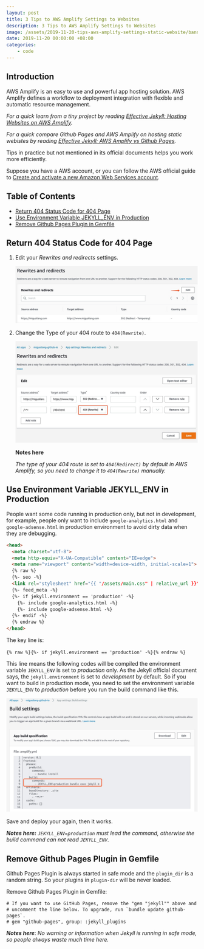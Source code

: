 ```yaml
---
layout: post
title: 3 Tips to AWS Amplify Settings to Websites
description: 3 Tips to AWS Amplify Settings to Websites
image: /assets/2019-11-20-tips-aws-amplify-settings-static-website/banner.jpg
date: 2019-11-20 00:00:00 +08:00
categories:
    - code
---
```


## Introduction

AWS Amplify is an easy to use and powerful app hosting solution. AWS Amplify defines a workflow to deployment integration with flexible and automatic resource management.

*For a quick learn from a tiny project by reading [Effective Jekyll: Hosting Websites on AWS Amplify](/effective-jekyll-hosting-websites-on-aws-amplify).*

*For a quick compare Github Pages and AWS Amplify on hosting static webistes by reading [Effective Jekyll: AWS Amplify vs Github Pages](/effective-jekyll-aws-amplify-vs-github-pages).*

Tips in practice but not mentioned in its official documents helps you work more efficiently.

Suppose you have a AWS account, or you can follow the AWS official guide to [Create and activate a new Amazon Web Services account](https://aws.amazon.com/premiumsupport/knowledge-center/create-and-activate-aws-account/?nc1=h_ls).

## Table of Contents

* [Return 404 Status Code for 404 Page](#return-404-status-code-for-404-page)
* [Use Environment Variable JEKYLL_ENV in Production](#use-environment-variables-jekyll_env-in-production)
* [Remove Github Pages Plugin in Gemfile](#remove-github-pages-plugin-in-Gemfile)

## Return 404 Status Code for 404 Page

1. Edit your *Rewrites and redirects* settings.

    ![Edit Rewrites and redirects](/assets/2019-11-20-tips-aws-amplify-settings-static-website/tips-1-1.jpg)

2. Change the Type of your 404 route to `404(Rewrite)`.

    ![Change to 404(Rewrite)](/assets/2019-11-20-tips-aws-amplify-settings-static-website/tips-1-2.jpg)

    **Notes here**

    *The type of your 404 route is set to `404(Redirect)` by default in AWS Amplify, so you need to change it to `404(Rewrite)` manually.*

## Use Environment Variable JEKYLL_ENV in Production

People want some code running in production only, but not in development, for example, people only want to include `google-analytics.html` and `google-adsense.html` in production environment to avoid dirty data when they are debugging.

```html
<head>
  <meta charset="utf-8">
  <meta http-equiv="X-UA-Compatible" content="IE=edge">
  <meta name="viewport" content="width=device-width, initial-scale=1">
  {% raw %}
  {%- seo -%}
  <link rel="stylesheet" href="{{ "/assets/main.css" | relative_url }}">
  {%- feed_meta -%}
  {%- if jekyll.environment == 'production' -%}
    {%- include google-analytics.html -%}
    {%- include google-adsense.html -%}
  {%- endif -%}
  {% endraw %}
</head>
```

The key line is:

`{% raw %}{%- if jekyll.environment == 'production' -%}{% endraw %}`

This line means the following codes will be compiled the environment variable `JEKYLL_ENV` is set to *production* only. As the Jekyll official document says, the `jekyll.environment` is set to *development* by default. So if you want to build in production mode, you need to set the environment variable `JEKYLL_ENV` to *production* before you run the build command like this.

![Set environment variables for your build](/assets/2019-11-20-tips-aws-amplify-settings-static-website/tips-2.jpg)

Save and deploy your again, then it works.

***Notes here:*** *`JEKYLL_ENV=production` must lead the command, otherwise the build command can not read `JEKYLL_ENV`*.

## Remove Github Pages Plugin in Gemfile

Github Pages Plugin is always started in safe mode and the `plugin_dir` is a random string. So your plugins in `plugin-dir` will be never loaded.

Remove Github Pages Plugin in Gemfile:

```gemfile
# If you want to use GitHub Pages, remove the "gem "jekyll"" above and
# uncomment the line below. To upgrade, run `bundle update github-pages`.
# gem "github-pages", group: :jekyll_plugins
```



***Notes here***: *No warning or information when Jekyll is running in safe mode, so people always waste much time here.*

